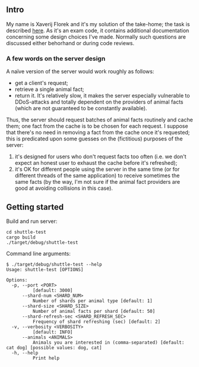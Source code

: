 ## Intro

My name is Xaverij Florek and it's my solution of the take-home; the task is described [here](https://you.ashbyhq.com/shuttle/assignment/5d83b9d6-eb8e-41c1-9f61-b51ff5a10306).
As it's an exam code, it contains additional documentation concerning some design choices I've made. Normally such questions are discussed either behorhand or during code reviews.


### A few words on the server design

A naïve version of the server would work roughly as follows:
- get a client's request;
- retrieve a single animal fact;
- return it.
It's relatively slow, it makes the server especially vulnerable to DDoS-attacks and totally dependent on the providers of animal facts (which are not guaranteed to be constantly available).

Thus, the server should request batches of animal facts routinely and cache them; one fact from the cache is to be chosen for each request. I suppose that there's no need in removing a fact from the cache once it's requested; this is predicated upon some guesses on the (fictitious) purposes of the server:
1. it's designed for users who don't request facts too often (i.e. we don't expect an honest user to exhaust the cache before it's refreshed);
2. it's OK for different people using the server in the same time (or for different threads of the same application) to receive sometimes the same facts (by the way, I'm not sure if the animal fact providers are good at avoiding collisions in this case).


## Getting started

Build and run server:
```
cd shuttle-test
cargo build
./target/debug/shuttle-test
```

Command line arguments:
```
$ ./target/debug/shuttle-test --help
Usage: shuttle-test [OPTIONS]

Options:
  -p, --port <PORT>
          [default: 3000]
      --shard-num <SHARD_NUM>
          Number of shards per animal type [default: 1]
      --shard-size <SHARD_SIZE>
          Number of animal facts per shard [default: 50]
      --shard-refresh-sec <SHARD_REFRESH_SEC>
          Frequency of shard refreshing (sec) [default: 2]
  -v, --verbosity <VERBOSITY>
          [default: INFO]
      --animals <ANIMALS>
          Animals you are interested in (comma-separated) [default: cat dog] [possible values: dog, cat]
  -h, --help
          Print help
```